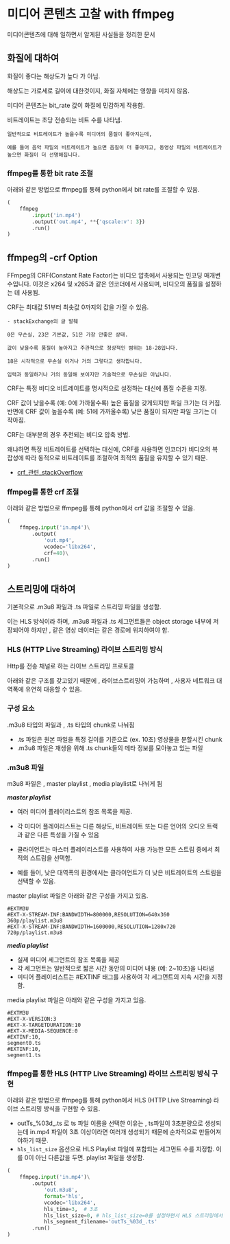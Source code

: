 # 미디어 콘텐츠 고찰 with ffmpeg
미디어콘텐츠에 대해 일하면서 알게된 사실들을 정리한 문서

## 화질에 대하여
화질이 좋다는 해상도가 높다 가 아님.

해상도는 가로세로 길이에 대한것이지, 화질 자체에는 영향을 미치지 않음.

미디어 콘텐츠는 bit_rate 값이 화질에 민감하게 작용함.

비트레이트는 초당 전송되는 비트 수를 나타냄.

    일반적으로 비트레이트가 높을수록 미디어의 품질이 좋아지는데, 
    
    예를 들어 음악 파일의 비트레이트가 높으면 음질이 더 좋아지고, 동영상 파일의 비트레이트가 높으면 화질이 더 선명해집니다.

### ffmpeg를 통한 bit rate 조절
아래와 같은 방법으로 ffmpeg를 통해 python에서 bit rate를 조절할 수 있음.
```python
(
    ffmpeg
        .input('in.mp4')
        .output('out.mp4', **{'qscale:v': 3})
        .run()
)
```

## ffmpeg의 -crf Option
FFmpeg의 CRF(Constant Rate Factor)는 비디오 압축에서 사용되는 인코딩 매개변수입니다. 이것은 x264 및 x265과 같은 인코더에서 사용되며, 비디오의 품질을 설정하는 데 사용됨.

CRF는 최대값 51부터 최솟값 0까지의 값을 가질 수 있음.

    - stackExchange의 글 발췌

    0은 무손실, 23은 기본값, 51은 가장 안좋은 상태. 
    
    값이 낮을수록 품질이 높아지고 주관적으로 정상적인 범위는 18-28입니다. 
    
    18은 시각적으로 무손실 이거나 거의 그렇다고 생각합니다. 
    
    입력과 동일하거나 거의 동일해 보이지만 기술적으로 무손실은 아닙니다.

CRF는 특정 비디오 비트레이트를 명시적으로 설정하는 대신에 품질 수준을 지정. 

CRF 값이 낮을수록 (예: 0에 가까울수록) 높은 품질을 갖게되지만 파일 크기는 더 커짐. 반면에 CRF 값이 높을수록 (예: 51에 가까울수록) 낮은 품질이 되지만 파일 크기는 더 작아짐.

CRF는 대부분의 경우 추천되는 비디오 압축 방법. 

왜냐하면 특정 비트레이트를 선택하는 대신에, CRF를 사용하면 인코더가 비디오의 복잡성에 따라 동적으로 비트레이트를 조절하여 최적의 품질을 유지할 수 있기 때문.

- [crf_관련_stackOverflow](https://superuser.com/questions/677576/what-is-crf-used-for-in-ffmpeg)

### ffmpeg를 통한 crf 조절
아래와 같은 방법으로 ffmpeg를 통해 python에서 crf 값을 조절할 수 있음.
```python
(
    ffmpeg.input('in.mp4')\
        .output(
            'out.mp4',
            vcodec='libx264', 
            crf=40)\
        .run()
)
```

## 스트리밍에 대하여
기본적으로 .m3u8 파일과 .ts 파일로 스트리밍 파일을 생성함.

이는 HLS 방식이라 하며, .m3u8 파일과 .ts 세그먼트들은 object storage 내부에 저장되어야 하지만 , 같은 영상 데이터는 같은 경로에 위치하여야 함.


### HLS (HTTP Live Streaming) 라이브 스트리밍 방식
Http를 전송 채널로 하는 라이브 스트리밍 프로토콜

아래와 같은 구조를 갖고있기 때문에 , 라이브스트리밍이 가능하며 , 사용자 네트워크 대역폭에 유연히 대응할 수 있음.

### 구성 요소
.m3u8 타입의 파일과 , .ts 타입의 chunk로 나눠짐
- .ts 파일은 원본 파일을 특정 길이를 기준으로 (ex. 10초) 영상물을 분할시킨 chunk
- .m3u8 파일은 재생을 위해 .ts chunk들의 메타 정보를 모아놓고 있는 파일

### .m3u8 파일
m3u8 파일은 , master playlist , media playlist로 나뉘게 됨

***master playlist***
- 여러 미디어 플레이리스트의 참조 목록을 제공.
- 각 미디어 플레이리스트는 다른 해상도, 비트레이트 또는 다른 언어의 오디오 트랙과 같은 다른 특성을 가질 수 있음
- 클라이언트는 마스터 플레이리스트를 사용하여 사용 가능한 모든 스트림 중에서 최적의 스트림을 선택함.

- 예를 들어, 낮은 대역폭의 환경에서는 클라이언트가 더 낮은 비트레이트의 스트림을 선택할 수 있음.

master playlist 파일은 아래와 같은 구성을 가지고 있음.

```m3u8
#EXTM3U
#EXT-X-STREAM-INF:BANDWIDTH=800000,RESOLUTION=640x360
360p/playlist.m3u8
#EXT-X-STREAM-INF:BANDWIDTH=1600000,RESOLUTION=1280x720
720p/playlist.m3u8
```

***media playlist***
- 실제 미디어 세그먼트의 참조 목록을 제공
- 각 세그먼트는 일반적으로 짧은 시간 동안의 미디어 내용 (예: 2~10초)을 나타냄
- 미디어 플레이리스트는 #EXTINF 태그를 사용하여 각 세그먼트의 지속 시간을 지정함.

media playlist 파일은 아래와 같은 구성을 가지고 있음.

```m3u8
#EXTM3U
#EXT-X-VERSION:3
#EXT-X-TARGETDURATION:10
#EXT-X-MEDIA-SEQUENCE:0
#EXTINF:10,
segment0.ts
#EXTINF:10,
segment1.ts
```

### ffmpeg를 통한 HLS (HTTP Live Streaming) 라이브 스트리밍 방식 구현
아래와 같은 방법으로 ffmpeg를 통해 python에서 HLS (HTTP Live Streaming) 라이브 스트리밍 방식을 구현할 수 있음.

- outTs_%03d_.ts 로 ts 파일 이름을 선택한 이유는 , ts파일이 3초분량으로 생성되는데 in.mp4 파일이 3초 이상이라면 여러개 생성되기 때문에 순차적으로 만들어져야하기 때문.
- ```hls_list_size``` 옵션으로 HLS Playlist 파일에 포함되는 세그먼트 수를 지정함. 이를 0이 아닌 다른값을 두면. playlist 파일을 생성함.

```python
(
    ffmpeg.input('in.mp4')\
        .output(
            'out.m3u8',
            format='hls', 
            vcodec='libx264',
            hls_time=3,  # 3초
            hls_list_size=0, # hls_list_size=0를 설정하면서 HLS 스트리밍에서 재생목록 파일에 세그먼트를 포함하지 않게 됨. playlist파일을 만들지 않고 m3u8 , ts 파일만 생성
            hls_segment_filename='outTs_%03d_.ts'
        .run()
)
```